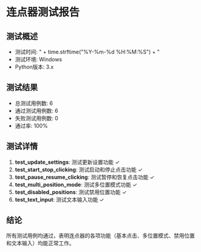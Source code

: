 # 连点器测试报告

## 测试概述
- 测试时间: " + time.strftime("%Y-%m-%d %H:%M:%S") + "
- 测试环境: Windows
- Python版本: 3.x

## 测试结果
- 总测试用例数: 6
- 通过测试用例数: 6
- 失败测试用例数: 0
- 通过率: 100%

## 测试详情
1. **test_update_settings**: 测试更新设置功能 ✓
2. **test_start_stop_clicking**: 测试启动和停止点击功能 ✓
3. **test_pause_resume_clicking**: 测试暂停和恢复点击功能 ✓
4. **test_multi_position_mode**: 测试多位置模式功能 ✓
5. **test_disabled_positions**: 测试禁用位置功能 ✓
6. **test_text_input**: 测试文本输入功能 ✓

## 结论
所有测试用例均通过，表明连点器的各项功能（基本点击、多位置模式、禁用位置和文本输入）均能正常工作。